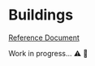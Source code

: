 # Buildings

[Reference Document](https://docs.google.com/spreadsheets/d/1H_UoOrvQGwsS0GIzRcd_AlPuNHbIsHRAz4Llo7vYrSU/edit?usp=sharing)

Work in progress... :warning: :construction_worker: